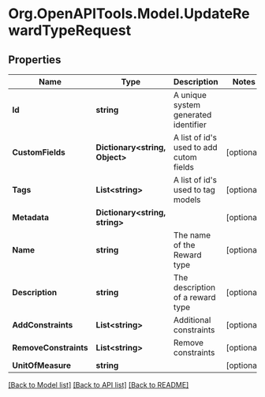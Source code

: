 
# Org.OpenAPITools.Model.UpdateRewardTypeRequest

## Properties

Name | Type | Description | Notes
------------ | ------------- | ------------- | -------------
**Id** | **string** | A unique system generated identifier | 
**CustomFields** | **Dictionary&lt;string, Object&gt;** | A list of id&#39;s used to add cutom fields | [optional] 
**Tags** | **List&lt;string&gt;** | A list of id&#39;s used to tag models | [optional] 
**Metadata** | **Dictionary&lt;string, string&gt;** |  | [optional] 
**Name** | **string** | The name of the Reward type | [optional] 
**Description** | **string** | The description of a reward type | [optional] 
**AddConstraints** | **List&lt;string&gt;** | Additional constraints | [optional] 
**RemoveConstraints** | **List&lt;string&gt;** | Remove constraints | [optional] 
**UnitOfMeasure** | **string** |  | [optional] 

[[Back to Model list]](../README.md#documentation-for-models)
[[Back to API list]](../README.md#documentation-for-api-endpoints)
[[Back to README]](../README.md)

